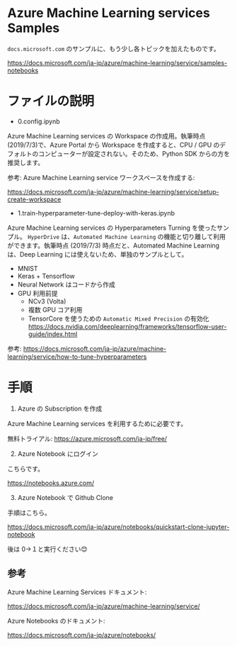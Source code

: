 # Azure Machine Learning services Samples

`docs.microsoft.com` のサンプルに、もう少し各トピックを加えたものです。

https://docs.microsoft.com/ja-jp/azure/machine-learning/service/samples-notebooks


# ファイルの説明
 - 0.config.ipynb

Azure Machine Learning services の Workspace の作成用。執筆時点 (2019/7/3)で、Azure Portal から Workspace を作成すると、CPU / GPU のデフォルトのコンピューターが設定されない。そのため、Python SDK からの方を推奨します。

参考: Azure Machine Learning service ワークスペースを作成する:

https://docs.microsoft.com/ja-jp/azure/machine-learning/service/setup-create-workspace

 - 1.train-hyperparameter-tune-deploy-with-keras.ipynb

Azure Machine Learning services の  Hyperparameters Turning を使ったサンプル。 `HyperDrive` は、`Automated Machine Learning` の機能と切り離して利用ができます。執筆時点 (2019/7/3) 時点だと、Automated Machine Learning は、Deep Learning には使えないため、単独のサンプルとして。

  - MNIST
  - Keras + Tensorflow
  - Neural Network はコードから作成
  - GPU 利用前提
    - NCv3 (Volta)
    - 複数 GPU コア利用
    - TensorCore を使うための `Automatic Mixed Precision` の有効化
    https://docs.nvidia.com/deeplearning/frameworks/tensorflow-user-guide/index.html

  参考: https://docs.microsoft.com/ja-jp/azure/machine-learning/service/how-to-tune-hyperparameters

# 手順

1. Azure の Subscription を作成

Azure Machine Learning services を利用するために必要です。

無料トライアル: https://azure.microsoft.com/ja-jp/free/

2. Azure Notebook にログイン

こちらです。

https://notebooks.azure.com/

3. Azure Notebook で Github Clone

手順はこちら。

https://docs.microsoft.com/ja-jp/azure/notebooks/quickstart-clone-jupyter-notebook

後は 0->１と実行ください😊

## 参考

Azure Machine Learning Services ドキュメント:

https://docs.microsoft.com/ja-jp/azure/machine-learning/service/

Azure Notebooks のドキュメント:

https://docs.microsoft.com/ja-jp/azure/notebooks/